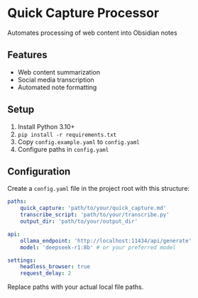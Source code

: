 # Quick Capture Processor

Automates processing of web content into Obsidian notes

## Features

- Web content summarization
- Social media transcription
- Automated note formatting

## Setup

1. Install Python 3.10+
2. `pip install -r requirements.txt`
3. Copy `config.example.yaml` to `config.yaml`
4. Configure paths in `config.yaml`

## Configuration

Create a `config.yaml` file in the project root with this structure:

```yaml
paths:
    quick_capture: 'path/to/your/quick_capture.md'
    transcribe_script: 'path/to/your/transcribe.py'
    output_dir: 'path/to/your/output_dir'

api:
    ollama_endpoint: 'http://localhost:11434/api/generate'
    model: 'deepseek-r1:8b' # or your preferred model

settings:
    headless_browser: true
    request_delay: 2
```

Replace paths with your actual local file paths.

